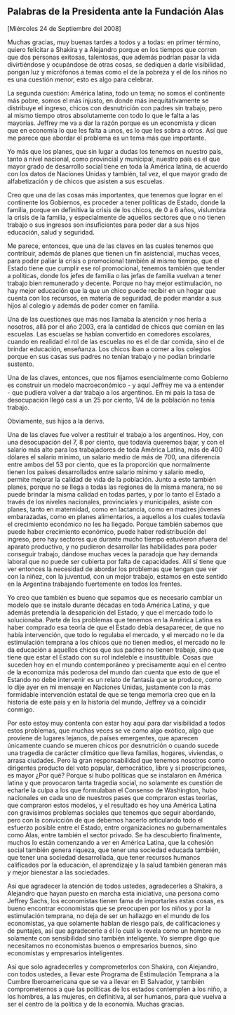 Palabras de la Presidenta ante la Fundación Alas
------------------------------------------------

[Miércoles 24 de Septiembre del 2008]

Muchas gracias, muy buenas tardes a todos y a todas: en primer término,
quiero felicitar a Shakira y a Alejandro porque en los tiempos que
corren que dos personas exitosas, talentosas, que además podrían pasar
la vida divirtiéndose y ocupándose de otras cosas, se dediquen a darle
visibilidad, pongan luz y micrófonos a temas como el de la pobreza y el
de los niños no es una cuestión menor, esto es algo para celebrar.

La segunda cuestión: América latina, todo un tema; no somos el
continente más pobre, somos el más injusto, en donde más
inequitativamente se distribuye el ingreso, chicos con desnutrición con
padres sin trabajo, pero al mismo tiempo otros absolutamente con todo lo
que le falta a las mayorías. Jeffrey me va a dar la razón porque es un
economista y dicen que en economía lo que les falta a unos, es lo que
les sobra a otros. Así que me parece que abordar el problema es un tema
más que importante.

Yo más que los planes, que sin lugar a dudas los tenemos en nuestro
país, tanto a nivel nacional, como provincial y municipal, nuestro país
es el que mayor grado de desarrollo social tiene en toda la América
latina, de acuerdo con los datos de Naciones Unidas y también, tal vez,
el que mayor grado de alfabetización y de chicos que asisten a sus
escuelas.

Creo que una de las cosas más importantes, que tenemos que lograr en el
continente los Gobiernos, es proceder a tener políticas de Estado, donde
la familia, porque en definitiva la crisis de los chicos, de 0 a 6 años,
vislumbra la crisis de la familia, y especialmente de aquellos sectores
que o no tienen trabajo o sus ingresos son insuficientes para poder dar
a sus hijos educación, salud y seguridad.

Me parece, entonces, que una de las claves en las cuales tenemos que
contribuir, además de planes que tienen un fin asistencial, muchas
veces, para poder paliar la crisis o promocional también al mismo
tiempo, que el Estado tiene que cumplir ese rol promocional, tenemos
también que tender a políticas, donde los jefes de familia o las jefas
de familia vuelvan a tener trabajo bien remunerado y decente. Porque no
hay mejor estimulación, no hay mejor educación que la que un chico puede
recibir en un hogar que cuenta con los recursos, en materia de
seguridad, de poder mandar a sus hijos al colegio y además de poder
comer en familia.

Una de las cuestiones que más nos llamaba la atención y nos hería a
nosotros, allá por el año 2003, era la cantidad de chicos que comían en
las escuelas. Las escuelas se habían convertido en comedores escolares,
cuando en realidad el rol de las escuelas no es el de dar comida, sino
el de brindar educación, enseñanza. Los chicos iban a comer a los
colegios porque en sus casas sus padres no tenían trabajo y no podían
brindarle sustento.

Una de las claves, entonces, que nos fijamos esencialmente como Gobierno
es construir un modelo macroeconómico - y aquí Jeffrey me va a
entender - que pudiera volver a dar trabajo a los argentinos. En mi país
la tasa de desocupación llegó casi a un 25 por ciento, 1/4 de la
población no tenía trabajo.

Obviamente, sus hijos a la deriva.

Una de las claves fue volver a restituir el trabajo a los argentinos.
Hoy, con una desocupación del 7, 8 por ciento, que todavía queremos
bajar, y con el salario más alto para los trabajadores de toda América
Latina, más de 400 dólares el salario mínimo, un salario medio de más de
700, una diferencia entre ambos del 53 por ciento, que es la proporción
que normalmente tienen los países desarrollados entre salario mínimo y
salario medio, permite mejorar la calidad de vida de la población. Junto
a esto también planes, porque no se llega a todas las regiones de la
misma manera, no se puede brindar la misma calidad en todas partes, y
por lo tanto el Estado a través de los niveles nacionales, provinciales
y municipales, asiste con planes, tanto en maternidad, como en
lactancia, como en madres jóvenes embarazadas, como en planes
alimentarios, a aquellos a los cuales todavía el crecimiento económico
no les ha llegado. Porque también sabemos que puede haber crecimiento
económico, puede haber redistribución del ingreso, pero hay sectores que
durante mucho tiempo estuvieron afuera del aparato productivo, y no
pudieron desarrollar las habilidades para poder conseguir trabajo,
dándose muchas veces la paradoja que hay demanda laboral que no puede
ser cubierta por falta de capacidades. Allí sí tiene que ver entonces la
necesidad de abordar los problemas que tengan que ver con la niñez, con
la juventud, con un mejor trabajo, estamos en este sentido en la
Argentina trabajando fuertemente en todos los frentes. 

Yo creo que también es bueno que sepamos que es necesario cambiar un
modelo que se instalo durante décadas en toda América Latina, y que
además pretendía la desaparición del Estado, y que el mercado todo lo
solucionaba. Parte de los problemas que tenemos en la América Latina es
haber comprado esa teoría de que el Estado debía desaparecer, de que no
había intervención, que todo lo regulaba el mercado, y el mercado no le
da estimulación temprana a los chicos que no tienen medios, el mercado
no le da educación a aquellos chicos que sus padres no tienen trabajo,
sino que tiene que estar el Estado con su rol indeleble e insustituible.
Cosas que suceden hoy en el mundo contemporáneo y precisamente aquí en
el centro de la economiza más poderosa del mundo dan cuenta que esto de
que el Estando no debe intervenir es un relato de fantasía que se
produce, como lo dije ayer en mi mensaje en Naciones Unidas, justamente
con la más formidable intervención estatal de que se tenga memoria creo
que en la historia de este país y en la historia del mundo, Jeffrey va a
coincidir conmigo.

Por esto estoy muy contenta con estar hoy aquí para dar visibilidad a
todos estos problemas, que muchas veces se ve como algo exótico, algo
que proviene de lugares lejanos, de países emergentes, que aparecen
únicamente cuando se mueren chicos por desnutrición o cuando sucede una
tragedia de carácter climático que lleva familias, hogares, viviendas, o
arrasa ciudades. Pero la gran responsabilidad que tenemos nosotros como
dirigentes producto del voto popular, democrático, libre y si
proscripciones, es mayor ¿Por qué? Porque si hubo políticas que se
instalaron en América latina y que provocaron tanta tragedia social, no
solamente es cuestión de echarle la culpa a los que formulaban el
Consenso de Washington, hubo nacionales en cada uno de nuestros pases
que compraron estas teorías, que compraron estos modelos, y el resultado
es hoy una América Latina con gravísimos problemas sociales que tenemos
que seguir abordando, pero con la convicción de que debemos hacerlo
articulando todo el esfuerzo posible entre el Estado, entre
organizaciones no gubernamentales como Alas, entre también el sector
privado. Se ha descubierto finalmente, muchos lo están comenzando a ver
en América Latina, que la cohesión social también genera riqueza, que
tener una sociedad educada también, que tener una sociedad desarrollada,
que tener recursos humanos calificados por la educación, el aprendizaje
y la salud también generan más y mejor bienestar a las sociedades.

Así que agradecer la atención de todos ustedes, agradecerles a Shakira,
a Alejandro que hayan puesto en marcha esta iniciativa, una persona como
Jeffrey Sachs, los economistas tienen fama de importarles estas cosas,
es bueno encontrar economistas que se preocupen por los niños y por la
estimulación temprana, no deja de ser un hallazgo en el mundo de los
economistas, ya que solamente hablan de riesgo país, de calificaciones y
de puntajes, así que agradecerle a él lo cual lo revela como un hombre
no solamente con sensibilidad sino también inteligente. Yo siempre digo
que necesitamos no economistas buenos o empresarios buenos, sino
economistas y empresarios inteligentes.

Así que solo agradecerles y comprometerlos con Shakira, con Alejandro,
con todos ustedes, a llevar este Programa de Estimulación Temprana a la
Cumbre Iberoamericana que se va a llevar en El Salvador, y también
comprometernos a que las políticas de los estados contemplen a los niño,
a los hombres, a las mujeres, en definitiva, al ser humanos, para que
vuelva a ser el centro de la política y de la economía. Muchas gracias.
